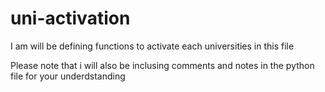 # uni-activation
I am will be defining functions to activate each universities in this file 


Please note that i will also be inclusing comments and notes in the python file for your underdstanding
